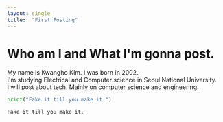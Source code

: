 ```yaml
---
layout: single
title:  "First Posting"
---
```


# Who am I and What I'm gonna post.
My name is Kwangho Kim. I was born in 2002.  
I'm studying Electrical and Computer science in Seoul National University.  
I will post about tech. Mainly on computer science and engineering.  

```python  
print("Fake it till you make it.")  
```
```plaintext
Fake it till you make it.
```
